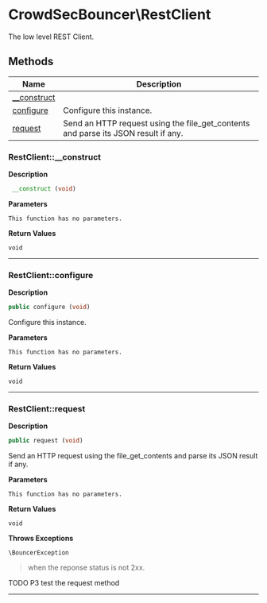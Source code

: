 # CrowdSecBouncer\RestClient  

The low level REST Client.





## Methods

| Name | Description |
|------|-------------|
|[__construct](#restclient__construct)||
|[configure](#restclientconfigure)|Configure this instance.|
|[request](#restclientrequest)|Send an HTTP request using the file_get_contents and parse its JSON result if any.|




### RestClient::__construct  

**Description**

```php
 __construct (void)
```

 

 

**Parameters**

`This function has no parameters.`

**Return Values**

`void`


<hr />


### RestClient::configure  

**Description**

```php
public configure (void)
```

Configure this instance. 

 

**Parameters**

`This function has no parameters.`

**Return Values**

`void`


<hr />


### RestClient::request  

**Description**

```php
public request (void)
```

Send an HTTP request using the file_get_contents and parse its JSON result if any. 

 

**Parameters**

`This function has no parameters.`

**Return Values**

`void`


**Throws Exceptions**


`\BouncerException`
> when the reponse status is not 2xx.  
  
TODO P3 test the request method

<hr />

